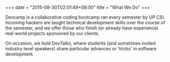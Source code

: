 +++
date = "2015-08-30T02:01:49+08:00"
title = "What We Do"
+++

Devcamp is a collaborative coding bootcamp ran every semester by UP CSI. Incoming hackers are taught technical development skills over the course of the semester, and we offer those who finish (or already have experience) real-world projects sponsored by our clients.

On occasion, we hold DevTalks, where students (and sometimes invited industry level speakers) share particular advances or 'tricks' in software development.
